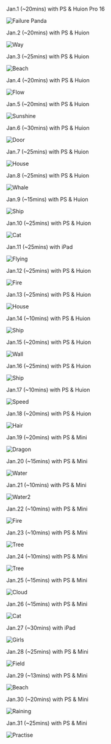 Jan.1 (~20mins) with PS & Huion Pro 16

![Failure Panda](1.jpg)

Jan.2 (~20mins) with PS & Huion

![Way](2.jpg)

Jan.3 (~25mins) with PS & Huion

![Beach](3.jpg)

Jan.4 (~20mins) with PS & Huion

![Flow](4.jpg)

Jan.5 (~20mins) with PS & Huion

![Sunshine](5.jpg)

Jan.6 (~30mins) with PS & Huion

![Door](6.jpg)

Jan.7 (~25mins) with PS & Huion

![House](7.jpg)

Jan.8 (~25mins) with PS & Huion

![Whale](8.jpg)

Jan.9 (~15mins) with PS & Huion

![Ship](9.jpg)

Jan.10 (~25mins) with PS & Huion

![Cat](10.jpg)

Jan.11 (~25mins) with iPad

![Flying](11.jpg)

Jan.12 (~25mins) with PS & Huion

![Fire](12.jpg)

Jan.13 (~25mins) with PS & Huion

![House](13.jpg)

Jan.14 (~10mins) with PS & Huion

![Ship](14.jpg)

Jan.15 (~20mins) with PS & Huion

![Wall](15.jpg)

Jan.16 (~25mins) with PS & Huion 

![Ship](16.jpg)

Jan.17 (~10mins) with PS & Huion

![Speed](17.jpg)

Jan.18 (~20mins) with PS & Huion

![Hair](18.jpg)

Jan.19 (~20mins) with PS & Mini

![Dragon](19.jpg)

Jan.20 (~15mins) with PS & Mini

![Water](20.jpg)

Jan.21 (~10mins) with PS & Mini

![Water2](21.jpg)

Jan.22 (~10mins) with PS & Mini

![Fire](22.jpg)

Jan.23 (~10mins) with PS & Mini

![Tree](23.jpg)

Jan.24 (~10mins) with PS & Mini

![Tree](24.jpg)

Jan.25 (~15mins) with PS & Mini

![Cloud](25.jpg)

Jan.26 (~15mins) with PS & Mini

![Cat](26.jpg)

Jan.27 (~30mins) with iPad

![Girls](27.jpg)

Jan.28 (~25mins) with PS & Mini

![Field](28.jpg)

Jan.29 (~13mins) with PS & Mini

![Beach](29.jpg)

Jan.30 (~20mins) with PS & Mini

![Raining](30.jpg)

Jan.31 (~25mins) with PS & Mini

![Practise](31.jpg)

